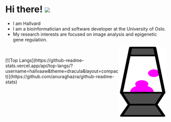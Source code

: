 # Hi there! <img src="https://github.com/TheDudeThatCode/TheDudeThatCode/blob/master/Assets/Hi.gif" width="25" />


- I am Hallvard
- I am a bioinformatician and software developer at the University of Oslo.
- My research interests are focused on image analysis and epigenetic gene regulation.
<img align="right" src="lava_lamp.gif" alt="" width="150" height="220">

<br />
<br />
[![Top Langs](https://github-readme-stats.vercel.app/api/top-langs/?username=hallvaaw&theme=dracula&layout=compact)](https://github.com/anuraghazra/github-readme-stats)
